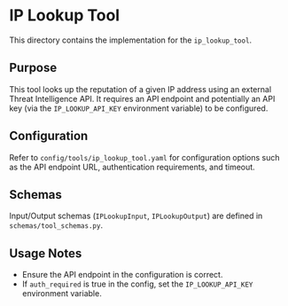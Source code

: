 # IP Lookup Tool

This directory contains the implementation for the `ip_lookup_tool`.

## Purpose

This tool looks up the reputation of a given IP address using an external Threat Intelligence API.
It requires an API endpoint and potentially an API key (via the `IP_LOOKUP_API_KEY` environment variable) to be configured.

## Configuration

Refer to `config/tools/ip_lookup_tool.yaml` for configuration options such as the API endpoint URL, authentication requirements, and timeout.

## Schemas

Input/Output schemas (`IPLookupInput`, `IPLookupOutput`) are defined in `schemas/tool_schemas.py`.

## Usage Notes

- Ensure the API endpoint in the configuration is correct.
- If `auth_required` is true in the config, set the `IP_LOOKUP_API_KEY` environment variable. 